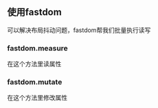 ## 使用fastdom

可以解决布局抖动问题，fastdom帮我们批量执行读写

### fastdom.measure

在这个方法里读属性

### fastdom.mutate

在这个方法里修改属性